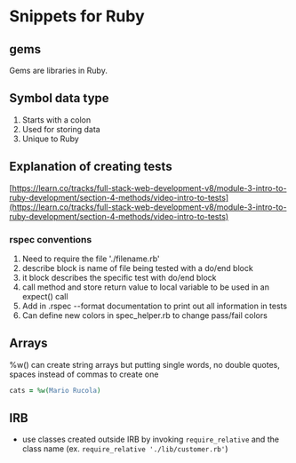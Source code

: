 # Snippets for Ruby

## gems
Gems are libraries in Ruby.

## Symbol data type
1. Starts with a colon
1. Used for storing data
1. Unique to Ruby

## Explanation of creating tests
[https://learn.co/tracks/full-stack-web-development-v8/module-3-intro-to-ruby-development/section-4-methods/video-intro-to-tests](https://learn.co/tracks/full-stack-web-development-v8/module-3-intro-to-ruby-development/section-4-methods/video-intro-to-tests)

### rspec conventions
1. Need to require the file './filename.rb'
1. describe block is name of file being tested with a do/end block
1. it block describes the specific test with do/end block
1. call method and store return value to local variable to be used in an expect() call
1. Add in .rspec --format documentation to print out all information in tests
1. Can define new colors in spec_helper.rb to change pass/fail colors

## Arrays
%w() can create string arrays but putting single words, no double quotes, spaces instead of commas to create one
```Ruby
cats = %w(Mario Rucola)
```

## IRB
- use classes created outside IRB by invoking ```require_relative``` and the class name (ex. ```require_relative './lib/customer.rb'```)